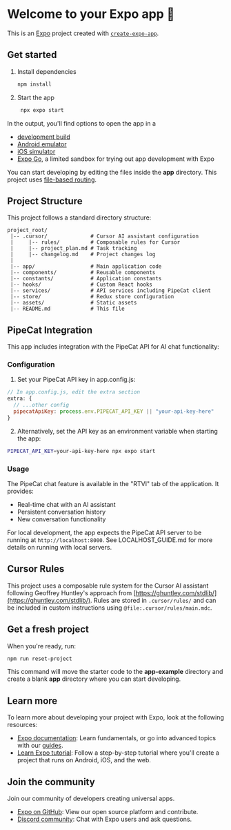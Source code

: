 # Welcome to your Expo app 👋

This is an [Expo](https://expo.dev) project created with [`create-expo-app`](https://www.npmjs.com/package/create-expo-app).

## Get started

1. Install dependencies

   ```bash
   npm install
   ```

2. Start the app

   ```bash
    npx expo start
   ```

In the output, you'll find options to open the app in a

- [development build](https://docs.expo.dev/develop/development-builds/introduction/)
- [Android emulator](https://docs.expo.dev/workflow/android-studio-emulator/)
- [iOS simulator](https://docs.expo.dev/workflow/ios-simulator/)
- [Expo Go](https://expo.dev/go), a limited sandbox for trying out app development with Expo

You can start developing by editing the files inside the **app** directory. This project uses [file-based routing](https://docs.expo.dev/router/introduction).

## Project Structure

This project follows a standard directory structure:

```
project_root/
 |-- .cursor/              # Cursor AI assistant configuration
 |     |-- rules/          # Composable rules for Cursor
 |     |-- project_plan.md # Task tracking
 |     |-- changelog.md    # Project changes log
 |
 |-- app/                  # Main application code
 |-- components/           # Reusable components
 |-- constants/            # Application constants
 |-- hooks/                # Custom React hooks
 |-- services/             # API services including PipeCat client
 |-- store/                # Redux store configuration
 |-- assets/               # Static assets
 |-- README.md             # This file
```

## PipeCat Integration

This app includes integration with the PipeCat API for AI chat functionality:

### Configuration

1. Set your PipeCat API key in app.config.js:

```javascript
// In app.config.js, edit the extra section
extra: {
  // ...other config
  pipecatApiKey: process.env.PIPECAT_API_KEY || "your-api-key-here"
}
```

2. Alternatively, set the API key as an environment variable when starting the app:

```bash
PIPECAT_API_KEY=your-api-key-here npx expo start
```

### Usage

The PipeCat chat feature is available in the "RTVI" tab of the application. It provides:

- Real-time chat with an AI assistant
- Persistent conversation history
- New conversation functionality

For local development, the app expects the PipeCat API server to be running at `http://localhost:8000`. See LOCALHOST_GUIDE.md for more details on running with local servers.

## Cursor Rules

This project uses a composable rule system for the Cursor AI assistant following Geoffrey Huntley's approach from [https://ghuntley.com/stdlib/](https://ghuntley.com/stdlib/). Rules are stored in `.cursor/rules/` and can be included in custom instructions using `@file:.cursor/rules/main.mdc`.

## Get a fresh project

When you're ready, run:

```bash
npm run reset-project
```

This command will move the starter code to the **app-example** directory and create a blank **app** directory where you can start developing.

## Learn more

To learn more about developing your project with Expo, look at the following resources:

- [Expo documentation](https://docs.expo.dev/): Learn fundamentals, or go into advanced topics with our [guides](https://docs.expo.dev/guides).
- [Learn Expo tutorial](https://docs.expo.dev/tutorial/introduction/): Follow a step-by-step tutorial where you'll create a project that runs on Android, iOS, and the web.

## Join the community

Join our community of developers creating universal apps.

- [Expo on GitHub](https://github.com/expo/expo): View our open source platform and contribute.
- [Discord community](https://chat.expo.dev): Chat with Expo users and ask questions.
